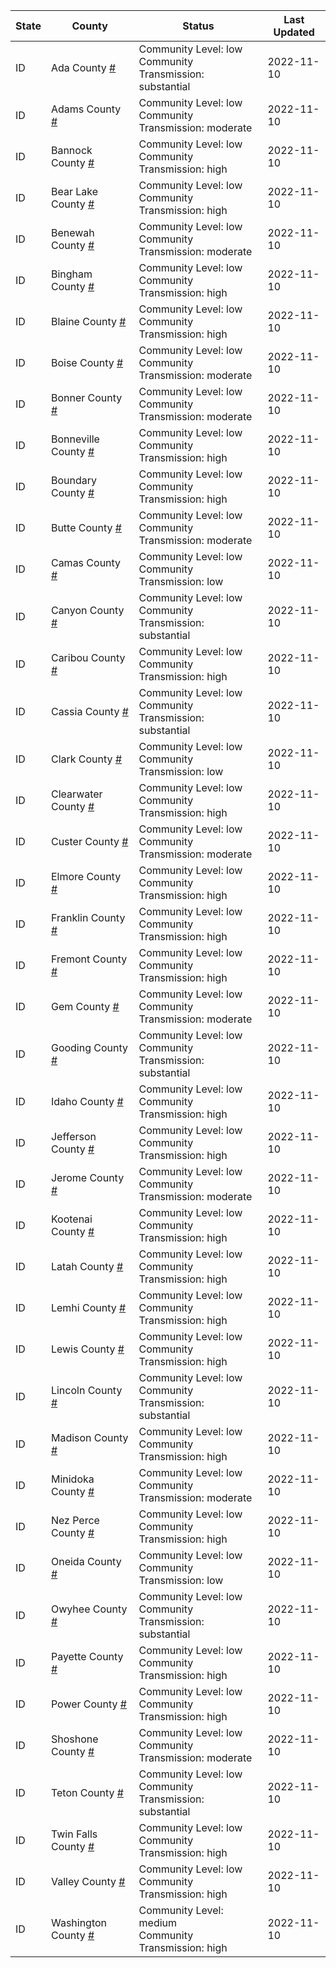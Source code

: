 State | County | Status | Last Updated
--- | --- | --- | --- 
ID | Ada County <a href="#ada_county">#</a> | <a name="ada_county"></a>Community Level: low<br/>Community Transmission: substantial | 2022-11-10
ID | Adams County <a href="#adams_county">#</a> | <a name="adams_county"></a>Community Level: low<br/>Community Transmission: moderate | 2022-11-10
ID | Bannock County <a href="#bannock_county">#</a> | <a name="bannock_county"></a>Community Level: low<br/>Community Transmission: high | 2022-11-10
ID | Bear Lake County <a href="#bear_lake_county">#</a> | <a name="bear_lake_county"></a>Community Level: low<br/>Community Transmission: high | 2022-11-10
ID | Benewah County <a href="#benewah_county">#</a> | <a name="benewah_county"></a>Community Level: low<br/>Community Transmission: moderate | 2022-11-10
ID | Bingham County <a href="#bingham_county">#</a> | <a name="bingham_county"></a>Community Level: low<br/>Community Transmission: high | 2022-11-10
ID | Blaine County <a href="#blaine_county">#</a> | <a name="blaine_county"></a>Community Level: low<br/>Community Transmission: high | 2022-11-10
ID | Boise County <a href="#boise_county">#</a> | <a name="boise_county"></a>Community Level: low<br/>Community Transmission: moderate | 2022-11-10
ID | Bonner County <a href="#bonner_county">#</a> | <a name="bonner_county"></a>Community Level: low<br/>Community Transmission: moderate | 2022-11-10
ID | Bonneville County <a href="#bonneville_county">#</a> | <a name="bonneville_county"></a>Community Level: low<br/>Community Transmission: high | 2022-11-10
ID | Boundary County <a href="#boundary_county">#</a> | <a name="boundary_county"></a>Community Level: low<br/>Community Transmission: high | 2022-11-10
ID | Butte County <a href="#butte_county">#</a> | <a name="butte_county"></a>Community Level: low<br/>Community Transmission: moderate | 2022-11-10
ID | Camas County <a href="#camas_county">#</a> | <a name="camas_county"></a>Community Level: low<br/>Community Transmission: low | 2022-11-10
ID | Canyon County <a href="#canyon_county">#</a> | <a name="canyon_county"></a>Community Level: low<br/>Community Transmission: substantial | 2022-11-10
ID | Caribou County <a href="#caribou_county">#</a> | <a name="caribou_county"></a>Community Level: low<br/>Community Transmission: high | 2022-11-10
ID | Cassia County <a href="#cassia_county">#</a> | <a name="cassia_county"></a>Community Level: low<br/>Community Transmission: substantial | 2022-11-10
ID | Clark County <a href="#clark_county">#</a> | <a name="clark_county"></a>Community Level: low<br/>Community Transmission: low | 2022-11-10
ID | Clearwater County <a href="#clearwater_county">#</a> | <a name="clearwater_county"></a>Community Level: low<br/>Community Transmission: high | 2022-11-10
ID | Custer County <a href="#custer_county">#</a> | <a name="custer_county"></a>Community Level: low<br/>Community Transmission: moderate | 2022-11-10
ID | Elmore County <a href="#elmore_county">#</a> | <a name="elmore_county"></a>Community Level: low<br/>Community Transmission: high | 2022-11-10
ID | Franklin County <a href="#franklin_county">#</a> | <a name="franklin_county"></a>Community Level: low<br/>Community Transmission: high | 2022-11-10
ID | Fremont County <a href="#fremont_county">#</a> | <a name="fremont_county"></a>Community Level: low<br/>Community Transmission: high | 2022-11-10
ID | Gem County <a href="#gem_county">#</a> | <a name="gem_county"></a>Community Level: low<br/>Community Transmission: moderate | 2022-11-10
ID | Gooding County <a href="#gooding_county">#</a> | <a name="gooding_county"></a>Community Level: low<br/>Community Transmission: substantial | 2022-11-10
ID | Idaho County <a href="#idaho_county">#</a> | <a name="idaho_county"></a>Community Level: low<br/>Community Transmission: high | 2022-11-10
ID | Jefferson County <a href="#jefferson_county">#</a> | <a name="jefferson_county"></a>Community Level: low<br/>Community Transmission: high | 2022-11-10
ID | Jerome County <a href="#jerome_county">#</a> | <a name="jerome_county"></a>Community Level: low<br/>Community Transmission: moderate | 2022-11-10
ID | Kootenai County <a href="#kootenai_county">#</a> | <a name="kootenai_county"></a>Community Level: low<br/>Community Transmission: high | 2022-11-10
ID | Latah County <a href="#latah_county">#</a> | <a name="latah_county"></a>Community Level: low<br/>Community Transmission: high | 2022-11-10
ID | Lemhi County <a href="#lemhi_county">#</a> | <a name="lemhi_county"></a>Community Level: low<br/>Community Transmission: high | 2022-11-10
ID | Lewis County <a href="#lewis_county">#</a> | <a name="lewis_county"></a>Community Level: low<br/>Community Transmission: high | 2022-11-10
ID | Lincoln County <a href="#lincoln_county">#</a> | <a name="lincoln_county"></a>Community Level: low<br/>Community Transmission: substantial | 2022-11-10
ID | Madison County <a href="#madison_county">#</a> | <a name="madison_county"></a>Community Level: low<br/>Community Transmission: high | 2022-11-10
ID | Minidoka County <a href="#minidoka_county">#</a> | <a name="minidoka_county"></a>Community Level: low<br/>Community Transmission: moderate | 2022-11-10
ID | Nez Perce County <a href="#nez_perce_county">#</a> | <a name="nez_perce_county"></a>Community Level: low<br/>Community Transmission: high | 2022-11-10
ID | Oneida County <a href="#oneida_county">#</a> | <a name="oneida_county"></a>Community Level: low<br/>Community Transmission: low | 2022-11-10
ID | Owyhee County <a href="#owyhee_county">#</a> | <a name="owyhee_county"></a>Community Level: low<br/>Community Transmission: substantial | 2022-11-10
ID | Payette County <a href="#payette_county">#</a> | <a name="payette_county"></a>Community Level: low<br/>Community Transmission: high | 2022-11-10
ID | Power County <a href="#power_county">#</a> | <a name="power_county"></a>Community Level: low<br/>Community Transmission: high | 2022-11-10
ID | Shoshone County <a href="#shoshone_county">#</a> | <a name="shoshone_county"></a>Community Level: low<br/>Community Transmission: moderate | 2022-11-10
ID | Teton County <a href="#teton_county">#</a> | <a name="teton_county"></a>Community Level: low<br/>Community Transmission: substantial | 2022-11-10
ID | Twin Falls County <a href="#twin_falls_county">#</a> | <a name="twin_falls_county"></a>Community Level: low<br/>Community Transmission: high | 2022-11-10
ID | Valley County <a href="#valley_county">#</a> | <a name="valley_county"></a>Community Level: low<br/>Community Transmission: high | 2022-11-10
ID | Washington County <a href="#washington_county">#</a> | <a name="washington_county"></a>Community Level: medium<br/>Community Transmission: high | 2022-11-10
